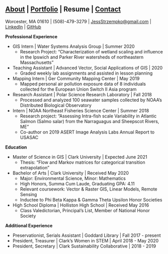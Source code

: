 ## [About](./README.md) | [Portfolio](./portfolio.md) | Resume | [Contact](./contact.md)

Worcester, MA 01610 | (508)-479-3279 | JessStrzempko@gmail.com | [LinkedIn](https://www.linkedin.com/in/jessica-strzempko/) | [GitHub](https://github.com/jstrzempko)

**Professional Experience** 
* GIS Intern | Water Systems Analysis Group | Summer 2020 
  + Research Project: “Characterization of wetland scaling and influence in the Ipswich and Parker River watersheds of northeastern Massachusetts”
* Teaching Assistant | Advanced Vector, Social Applications of GIS | 2020
  + Graded weekly lab assignments and assisted in lesson planning
* Mapping Intern | Ger Community Mapping Center | May 2019
  + Mapped personal air pollution exposure data of 8 individuals collected for the European Union Switch II Asia program
* Research Assistant | Polar Science Research Laboratory | Fall 2018
  + Processed and analyzed 100 seawater samples collected by NOAA’s Distributed Biological Observatory
* Intern | NOAA Northeast Fisheries Science Center | Summer 2018 
  + Research project: “Assessing Intra-fish scale Variability in Atlantic Salmon (Salmo salar) from the Narraguagus and Sheepscot Rivers, ME”
  + Co-author on 2019 ASERT Image Analysis Labs Annual Report to USASAC
  
**Education**
* Master of Science in GIS | Clark University | Expected June 2021
  + Thesis: “Flow and Markov matrices for categorical transition extrapolation”
* Bachelor of Arts | Clark University | Received May 2020
  + Major: Environmental Science, Minor: Mathematics
  + High Honors, Summa Cum Laude, Graduating GPA: 4.11
  + Relevant coursework: Vector & Raster GIS, Linear Models, Remote Sensing
  + Inductee to Phi Beta Kappa & Gamma Theta Upsilon Honor Societies
* High School Diploma | Holliston High School | Received May 2016
  + Class Valedictorian, Principal’s List, Member of National Honor Society

**Additional Experience**
* Preservationist, Serials Assistant | Goddard Library | Fall 2017 - present
* President, Treasurer | Clark’s Women in STEM | April 2018 - May 2020
* President, Secretary | Clark Sustainability Collaborative | 2018 - 2019
